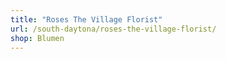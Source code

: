 ```yaml
---
title: "Roses The Village Florist"
url: /south-daytona/roses-the-village-florist/
shop: Blumen
---
```

